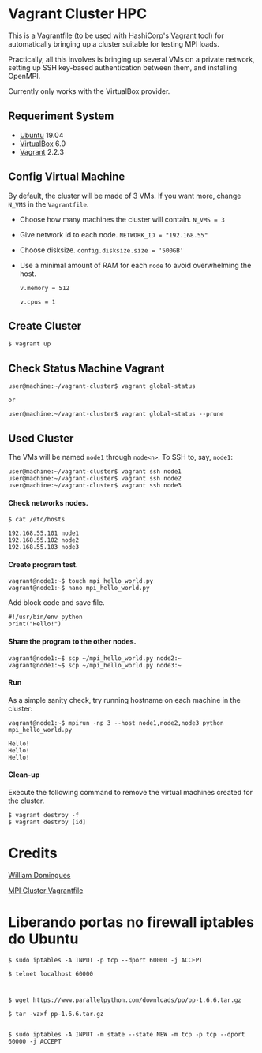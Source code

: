 # Vagrant Cluster HPC

This is a Vagrantfile (to be used with HashiCorp's [Vagrant](https://app.vagrantup.com/boxes/search) tool) for automatically bringing up a cluster suitable for testing MPI loads.

Practically, all this involves is bringing up several VMs on a private network, setting up SSH key-based authentication between them, and installing OpenMPI.

Currently only works with the VirtualBox provider.

## Requeriment System
- [Ubuntu](https://ubuntu.com/) 19.04
- [VirtualBox](https://www.virtualbox.org/) 6.0
- [Vagrant](https://app.vagrantup.com/boxes/search) 2.2.3

## Config Virtual Machine
By default, the cluster will be made of 3 VMs. 
If you want more, change ```N_VMS``` in the ```Vagrantfile```.

- Choose how many machines the cluster will contain.
    ```N_VMS = 3```

- Give network id to each node.
    ```NETWORK_ID = "192.168.55"```

- Choose disksize.
    ```config.disksize.size = '500GB'```

- Use a minimal amount of RAM for each ```node``` to avoid overwhelming the host.
    
    ```v.memory = 512```

	```v.cpus = 1```


## Create Cluster

    $ vagrant up

##  Check Status Machine Vagrant

    user@machine:~/vagrant-cluster$ vagrant global-status
    
    or
    
    user@machine:~/vagrant-cluster$ vagrant global-status --prune


## Used Cluster

The VMs will be named ```node1``` through ```node<n>```. To SSH to, say, ```node1```:

    user@machine:~/vagrant-cluster$ vagrant ssh node1
    user@machine:~/vagrant-cluster$ vagrant ssh node2
    user@machine:~/vagrant-cluster$ vagrant ssh node3

#### Check networks nodes.

    $ cat /etc/hosts
    
    192.168.55.101 node1
    192.168.55.102 node2
    192.168.55.103 node3


#### Create program test.

    vagrant@node1:~$ touch mpi_hello_world.py
    vagrant@node1:~$ nano mpi_hello_world.py

Add block code and save file.

    #!/usr/bin/env python
    print("Hello!")

#### Share the program to the other nodes.

    vagrant@node1:~$ scp ~/mpi_hello_world.py node2:~
    vagrant@node1:~$ scp ~/mpi_hello_world.py node3:~

#### Run
As a simple sanity check, try running hostname on each machine in the cluster:

    vagrant@node1:~$ mpirun -np 3 --host node1,node2,node3 python mpi_hello_world.py

    Hello!
    Hello!
    Hello!

#### Clean-up
Execute the following command to remove the virtual machines created for the cluster.

    $ vagrant destroy -f
    $ vagrant destroy [id]

# Credits

[William Domingues](#)

[MPI Cluster Vagrantfile](https://github.com/mrahtz/mpi-vagrant)




# Liberando portas no firewall iptables do Ubuntu

    $ sudo iptables -A INPUT -p tcp --dport 60000 -j ACCEPT

    $ telnet localhost 60000

# 

    $ wget https://www.parallelpython.com/downloads/pp/pp-1.6.6.tar.gz
    
    $ tar -vzxf pp-1.6.6.tar.gz


    $ sudo iptables -A INPUT -m state --state NEW -m tcp -p tcp --dport 60000 -j ACCEPT